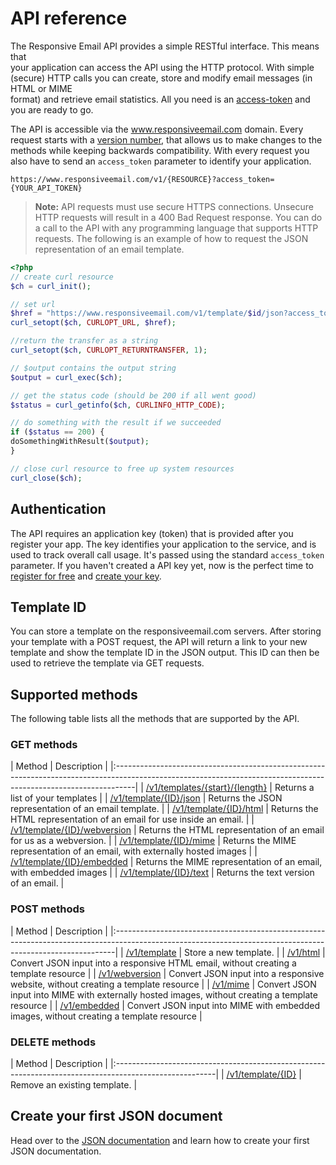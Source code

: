 # API reference
The Responsive Email API provides a simple RESTful interface. This means that  
your application can access the API using the HTTP protocol. With simple (secure) 
HTTP calls you can create, store and modify email messages (in HTML or MIME  
format) and retrieve email statistics. All you need is an 
[access-token](/app/#/admin/api-access) and you are ready to go. 

The API is accessible via the www.responsiveemail.com domain. Every request 
starts with a [version number](copernica-docs:ResponsiveEmail/api/versions), 
that allows us to make changes to the methods while keeping backwards 
compatibility. With every request you also have to send an `access_token` 
parameter to identify your application.

```
https://www.responsiveemail.com/v1/{RESOURCE}?access_token={YOUR_API_TOKEN}
```

> **Note:** API requests must use secure HTTPS connections. Unsecure HTTP 
requests will result in a 400 Bad Request response. You can do a call to the API 
with any programming language that supports HTTP requests. The following is an 
example of how to request the JSON representation of an email template.

```php
<?php
// create curl resource
$ch = curl_init();

// set url
$href = "https://www.responsiveemail.com/v1/template/$id/json?access_token=$token";
curl_setopt($ch, CURLOPT_URL, $href);

//return the transfer as a string
curl_setopt($ch, CURLOPT_RETURNTRANSFER, 1);

// $output contains the output string
$output = curl_exec($ch);

// get the status code (should be 200 if all went good)
$status = curl_getinfo($ch, CURLINFO_HTTP_CODE);

// do something with the result if we succeeded
if ($status == 200) {
doSomethingWithResult($output);
}

// close curl resource to free up system resources
curl_close($ch);
```

## Authentication
The API requires an application key (token) that is provided after you register 
your app. The key identifies your application to the service, and is used to 
track overall call usage. It's passed using the standard `access_token` parameter. 
If you haven't created a API key yet, now is the perfect time to 
[register for free](/app/#/menu/register "register for free") 
and [create your key](/app/#/admin/responsive-api "create your key").

## Template ID
You can store a template on the responsiveemail.com servers. After storing your 
template with a POST request, the API will return a link to your new template 
and show the template ID in the JSON output. This ID can then be used to 
retrieve the template via GET requests.

## Supported methods
The following table lists all the methods that are supported by the API.

### GET methods

| Method | Description                                                                                                                                             |
|:-----------------------------------------------------------------------------------------------------------------------------------------------------------------|
| [/v1/templates/{start}/{length}](copernica-docs:ResponsiveEmail/api/get-templates/) | Returns a list of your templates                                           |
| [/v1/template/{ID}/json](copernica-docs:ResponsiveEmail/api/get-template-json) | Returns the JSON representation of an email template.                           |
| [/v1/template/{ID}/html](copernica-docs:ResponsiveEmail/api/get-template-html) | Returns the HTML representation of an email for use inside an email.            |
| [/v1/template/{ID}/webversion](copernica-docs:ResponsiveEmail/api/get-template-webversion) | Returns the HTML representation of an email for us as a webversion. |
| [/v1/template/{ID}/mime](copernica-docs:ResponsiveEmail/api/get-template-mime) | Returns the MIME representation of an email, with externally hosted images      |
| [/v1/template/{ID}/embedded](copernica-docs:ResponsiveEmail/api/get-template-embedded) | Returns the MIME representation of an email, with embedded images       |
| [/v1/template/{ID}/text](copernica-docs:ResponsiveEmail/api/get-template-text) | Returns the text version of an email.                                           |

### POST methods

| Method | Description                                                                                                                                        |
|:------------------------------------------------------------------------------------------------------------------------------------------------------------|
| [/v1/template](copernica-docs:ResponsiveEmail/api/post-template) | Store a new template.                                                                    |
| [/v1/html](copernica-docs:ResponsiveEmail/api/post-html) | Convert JSON input into a responsive HTML email, without creating a template resource            |
| [/v1/webversion](copernica-docs:ResponsiveEmail/api/post-webversion) | Convert JSON input into a responsive website, without creating a template resource   |
| [/v1/mime](copernica-docs:ResponsiveEmail/api/post-mime) | Convert JSON input into MIME with externally hosted images, without creating a template resource |
| [/v1/embedded](copernica-docs:ResponsiveEmail/api/post-embedded) | Convert JSON input into MIME with embedded images, without creating a template resource  |

### DELETE methods

| Method | Description                                                                                   |
|:-------------------------------------------------------------------------------------------------------|
| [/v1/template/{ID}](copernica-docs:ResponsiveEmail/api/delete-template) | Remove an existing template. |

## Create your first JSON document
Head over to the [JSON documentation](copernica-docs:ResponsiveEmail/json/introduction "JSON documentation") and learn how to create your first JSON documentation.

